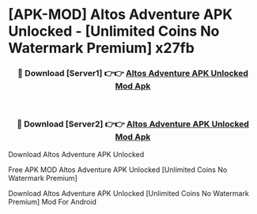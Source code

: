 # [APK-MOD] Altos Adventure APK Unlocked - [Unlimited Coins No Watermark Premium] x27fb



<div align="center">
<h3>🔴 Download [Server1] 👉👉 <a href="https://momento.my/?title=Altos_Adventure_APK_Unlocked">Altos Adventure APK Unlocked Mod Apk</a></h3><br>

<h3>🔴 Download [Server2] 👉👉 <a href="https://momento.my/?title=Altos_Adventure_APK_Unlocked">Altos Adventure APK Unlocked Mod Apk</a></h3>
</div>



Download Altos Adventure APK Unlocked 

Free APK MOD Altos Adventure APK Unlocked [Unlimited Coins No Watermark Premium]

Download Altos Adventure APK Unlocked [Unlimited Coins No Watermark Premium] Mod For Android
